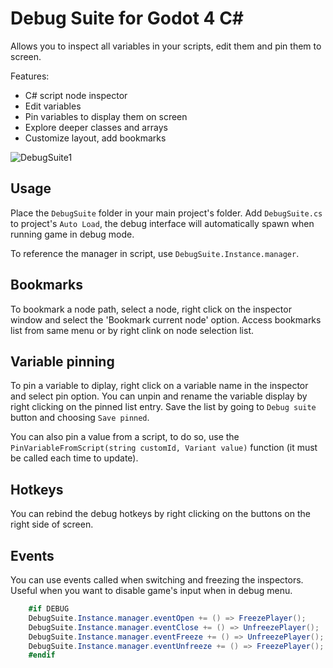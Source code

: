 # Debug Suite for Godot 4 C#

Allows you to inspect all variables in your scripts, edit them and pin them to screen.

Features:
- C# script node inspector
- Edit variables
- Pin variables to display them on screen
- Explore deeper classes and arrays
- Customize layout, add bookmarks

![DebugSuite1](https://user-images.githubusercontent.com/45795134/228032716-06afc14e-08ac-462c-b6c5-d4bcfd044c0b.jpg)

## Usage

Place the `DebugSuite` folder in your main project's folder.
Add `DebugSuite.cs` to project's `Auto Load`, the debug interface will automatically spawn when running game in debug mode.

To reference the manager in script, use `DebugSuite.Instance.manager`.

## Bookmarks

To bookmark a node path, select a node, right click on the inspector window and select the 'Bookmark current node' option.
Access bookmarks list from same menu or by right clink on node selection list.

## Variable pinning

To pin a variable to diplay, right click on a variable name in the inspector and select pin option.
You can unpin and rename the variable display by right clicking on the pinned list entry.
Save the list by going to `Debug suite` button and choosing `Save pinned`.

You can also pin a value from a script, to do so, use the `PinVariableFromScript(string customId, Variant value)` function (it must be called each time to update).

## Hotkeys

You can rebind the debug hotkeys by right clicking on the buttons on the right side of screen.

## Events

You can use events called when switching and freezing the inspectors. Useful when you want to disable game's input when in debug menu.

```cs
    #if DEBUG
	DebugSuite.Instance.manager.eventOpen += () => FreezePlayer();
	DebugSuite.Instance.manager.eventClose += () => UnfreezePlayer();
	DebugSuite.Instance.manager.eventFreeze += () => UnfreezePlayer();
	DebugSuite.Instance.manager.eventUnfreeze += () => FreezePlayer();
    #endif
```

